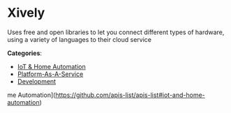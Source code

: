 # Xively


Uses free and open libraries to let you connect different types of hardware, using a variety of languages to their cloud service



**Categories**:
- [IoT & Home Automation](https://github.com/apis-list/apis-list#iot-and-home-automation)
- [Platform-As-A-Service](https://github.com/apis-list/apis-list#platform-as-a-service)
- [Development](https://github.com/apis-list/apis-list#development)



me Automation](https://github.com/apis-list/apis-list#iot-and-home-automation)







